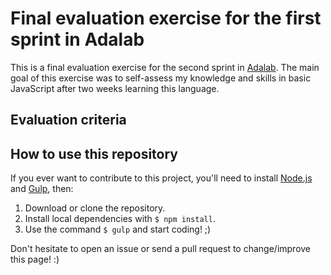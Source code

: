 # Final evaluation exercise for the first sprint in Adalab

This is a final evaluation exercise for the second sprint in [Adalab](https://adalab.es/). The main goal of this exercise was to self-assess my knowledge and skills in basic JavaScript after two weeks learning this language.

## Evaluation criteria


## How to use this repository

If you ever want to contribute to this project, you'll need to install [Node.js](https://nodejs.org/) and [Gulp](https://gulpjs.com), then:

1. Download or clone the repository.
2. Install local dependencies with `$ npm install`.
3. Use the command `$ gulp` and start coding! ;)

Don't hesitate to open an issue or send a pull request to change/improve this page! :)
